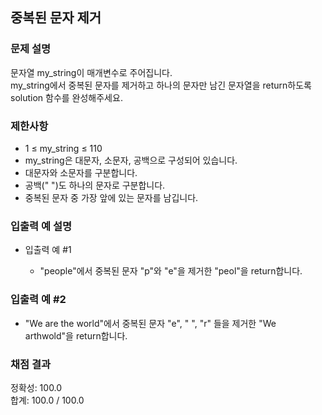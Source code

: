 ## 중복된 문자 제거

### 문제 설명

문자열 my_string이 매개변수로 주어집니다. <br>
my_string에서 중복된 문자를 제거하고 하나의 문자만 남긴 문자열을 return하도록 solution 함수를 완성해주세요.

### 제한사항

* 1 ≤ my_string ≤ 110
* my_string은 대문자, 소문자, 공백으로 구성되어 있습니다.
* 대문자와 소문자를 구분합니다.
* 공백(" ")도 하나의 문자로 구분합니다.
* 중복된 문자 중 가장 앞에 있는 문자를 남깁니다.

### 입출력 예 설명

* 입출력 예 #1

  - "people"에서 중복된 문자 "p"와 "e"을 제거한 "peol"을 return합니다.

### 입출력 예 #2

  - "We are the world"에서 중복된 문자 "e", " ", "r" 들을 제거한 "We arthwold"을 return합니다.

### 채점 결과

정확성: 100.0<br>
합계: 100.0 / 100.0
